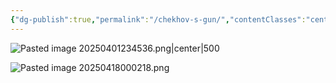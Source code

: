 ```yaml
---
{"dg-publish":true,"permalink":"/chekhov-s-gun/","contentClasses":"center-headings red-truth red-links blue-truth"}
---
```


![Pasted image 20250401234536.png|center|500](/img/user/Attachments/Pasted%20image%2020250401234536.png)

![Pasted image 20250418000218.png](/img/user/Attachments/Pasted%20image%2020250418000218.png)